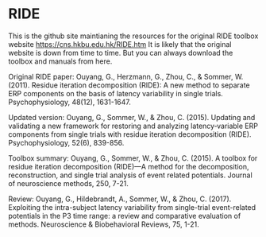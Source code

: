 # RIDE

This is the github site maintianing the resources for the original RIDE toolbox website https://cns.hkbu.edu.hk/RIDE.htm
It is likely that the original website is down from time to time. But you can always download the toolbox and manuals from here.

Original RIDE paper: 
Ouyang, G., Herzmann, G., Zhou, C., & Sommer, W. (2011). Residue iteration decomposition (RIDE): A new method to separate ERP components on the basis of latency variability in single trials. Psychophysiology, 48(12), 1631-1647.

Updated version: 
Ouyang, G., Sommer, W., & Zhou, C. (2015). Updating and validating a new framework for restoring and analyzing latency‐variable ERP components from single trials with residue iteration decomposition (RIDE). Psychophysiology, 52(6), 839-856.

Toolbox summary: 
Ouyang, G., Sommer, W., & Zhou, C. (2015). A toolbox for residue iteration decomposition (RIDE)—A method for the decomposition, reconstruction, and single trial analysis of event related potentials. Journal of neuroscience methods, 250, 7-21.

Review: 
Ouyang, G., Hildebrandt, A., Sommer, W., & Zhou, C. (2017). Exploiting the intra-subject latency variability from single-trial event-related potentials in the P3 time range: a review and comparative evaluation of methods. Neuroscience & Biobehavioral Reviews, 75, 1-21.
